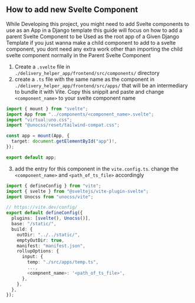 ## How to add new Svelte Component

While Developing this project, you might need to add Svelte components to use as an App in a Django template
this guide will focus on how to add a parent Svelte Component to be Used as the root app of a Given Django Template
if you just wanna make a child component to add to a svelte component, you dont need any extra work other than importing the child svelte component normally in the Parent Svelte Component

1. Create a `.svelte` file in `./delivery_helper_app/frontend/src/components/` directory
2. create a `.ts` file with the same name as the component in `./delivery_helper_app/frontend/src/apps/` that will be an intermediary to bundle it with Vite. Copy this snippit and paste and change `<component_name>` to your svelte component name

```ts
import { mount } from "svelte";
import App from "../components/<component_name>.svelte";
import "virtual:uno.css";
import "@unocss/reset/tailwind-compat.css";

const app = mount(App, {
  target: document.getElementById("app")!,
});

export default app;
```

3. add the entry for this component in the `vite.config.ts`. change the `<component_name>` and `<path_of_ts_file>` accordingly

```ts
import { defineConfig } from "vite";
import { svelte } from "@sveltejs/vite-plugin-svelte";
import Unocss from "unocss/vite";

// https://vite.dev/config/
export default defineConfig({
  plugins: [svelte(), Unocss()],
  base: "/static/",
  build: {
    outDir: "../../static/",
    emptyOutDir: true,
    manifest: "manifest.json",
    rollupOptions: {
      input: {
        temp: "./src/apps/temp.ts",
        ...,
        <compnent_name>: '<path_of_ts_file>',
      },
    },
  },
});
```
